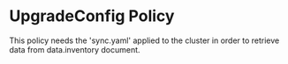 # UpgradeConfig Policy

This policy needs the 'sync.yaml' applied to the cluster in order to retrieve data from data.inventory document.